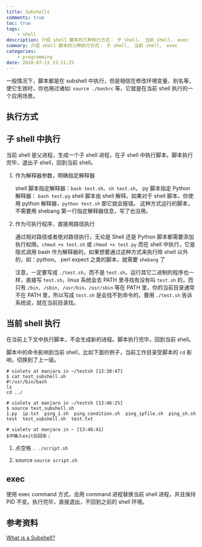 ```yaml
---
title: Subshells
comments: true
toc: true
tags:
    - shell
description: 介绍 shell 脚本的三种执行方式： 子 shell， 当前 shell， exec
summary: 介绍 shell 脚本的三种执行方式： 子 shell， 当前 shell， exec
categories:
    - programming
date: 2020-07-13 23:11:25
---
```


一般情况下，脚本都是在 subshell 中执行，但是相信在修改环境变量、别名等，使它生效时，你也用过诸如: `source ./bashrc` 等，它就是在当前 shell 执行的一个应用场景。

## 执行方式

## 子 shell 中执行

当前 shell 是父进程，生成一个子 shell 进程，在子 shell 中执行脚本。脚本执行完毕，退出子 shell，回到当前 shell。

1. 作为解释器参数，明确指定解释器

    shell 脚本指定解释器：`bash test.sh`、`sh test.sh`， py 脚本指定 Python 解释器： `bash test.py`
    shell 脚本由 shell 解释。如果对于 shell 脚本，你使用 python 解释器，`python test.sh` 那它就会报错。
    这种方式运行的脚本，不需要用 shebang 第一行指定解释器信息，写了也没用。

2. 作为可执行程序，直接用路径执行

    通过相对路径或者绝对路径执行，无论是 Shell 还是 Python 脚本都需要添加执行权限。`chmod +x test.sh` 或 `chmod +x test.py`
    而在 shell 中执行，它是隐式调用 bash 作为解释器的，如果想要通过这种方式来执行除 shell 以外的，如：python。 perl expect 之类的脚本，就需要 `shebang` 了

    注意，一定要写成 `./test.sh`，而不是 `test.sh`，运行其它二进制的程序也一样，直接写 `test.sh`，linux 系统会去 PATH 里寻找有没有叫 `test.sh` 的，而只有 `/bin, /sbin, /usr/bin，/usr/sbin` 等在 PATH 里，你的当前目录通常不在 PATH 里，所以写成 `test.sh` 是会找不到命令的，要用 `./test.sh` 告诉系统说，就在当前目录找。

## 当前 shell 执行

在当前上下文中执行脚本，不会生成新的进程。脚本执行完毕，回到当前 shell。

脚本中的命令影响到当前 shell，比如下面的例子，当前工作目录受脚本的 `cd` 影响，切换到了上一级。

```shell
# violetv at manjaro in ~/testsh [13:38:47]
$ cat test_subshell.sh
#!/usr/bin/bash
ls
cd ../

# violetv at manjaro in ~/testsh [13:46:25]
$ source test_subshell.sh
1.py  ip.txt  ping_1.sh  ping_condition.sh  ping_ipfile.sh  ping_sh.sh  test  test_subshell.sh  test.txt

# violetv at manjaro in ~ [13:46:41]
$中输入exit后回车；
```

1. 点空格
   `. ./script.sh`

2. source
   `source script.sh`

## exec

使用 exec command 方式，会用 command 进程替换当前 shell 进程，并且保持 PID 不变。执行完毕，直接退出，不回到之前的 shell 环境。

## 参考资料

[What is a Subshell?](https://bash.cyberciti.biz/guide/What_is_a_Subshell%3F)
